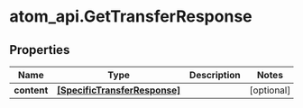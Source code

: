 # atom_api.GetTransferResponse

## Properties
Name | Type | Description | Notes
------------ | ------------- | ------------- | -------------
**content** | [**[SpecificTransferResponse]**](SpecificTransferResponse.md) |  | [optional] 


